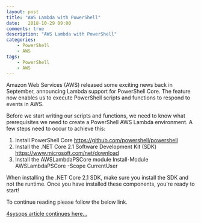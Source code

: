 ```yaml
---
layout: post
title: "AWS Lambda with PowerShell"
date:   2018-10-29 09:00
comments: true
description: "AWS Lambda with PowerShell"
categories:
    - PowerShell
    - AWS
tags:
    - PowerShell
    - AWS
---
```


Amazon Web Services (AWS) released some exciting news back in September, announcing Lambda support for PowerShell Core. The feature now enables us to execute PowerShell scripts and functions to respond to events in AWS.

Before we start writing our scripts and functions, we need to know what prerequisites we need to create a PowerShell AWS Lambda environment. A few steps need to occur to achieve this:

1.    Install PowerShell Core
    https://github.com/powershell/powershell
2.    Install the .NET Core 2.1 Software Development Kit (SDK)
    https://www.microsoft.com/net/download
3.    Install the AWSLambdaPSCore module
    Install-Module AWSLambdaPSCore -Scope CurrentUser

When installing the .NET Core 2.1 SDK, make sure you install the SDK and not the runtime. Once you have installed these components, you're ready to start!

To continue reading please follow the below link.

[4sysops article continues here...](https://4sysops.com/archives/aws-lambda-with-powershell/)
